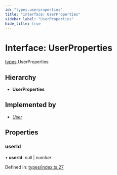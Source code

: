 ```yaml
---
id: "types.userproperties"
title: "Interface: UserProperties"
sidebar_label: "UserProperties"
hide_title: true
---
```


# Interface: UserProperties

[types](../modules/types.md).UserProperties

## Hierarchy

* **UserProperties**

## Implemented by

* [*User*](../classes/index.user.md)

## Properties

### userId

• **userId**: *null* \| *number*

Defined in: [types/index.ts:27](https://github.com/wamburu/fpl-ts/blob/7bc5b83/src/types/index.ts#L27)
